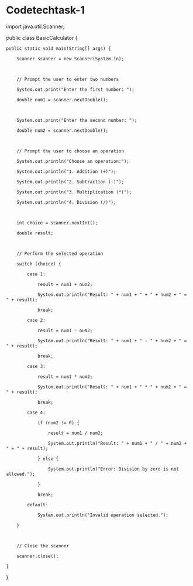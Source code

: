 # Codetechtask-1

import java.util.Scanner;



public class BasicCalculator {

    public static void main(String[] args) {

        Scanner scanner = new Scanner(System.in);



        // Prompt the user to enter two numbers

        System.out.print("Enter the first number: ");

        double num1 = scanner.nextDouble();



        System.out.print("Enter the second number: ");

        double num2 = scanner.nextDouble();



        // Prompt the user to choose an operation

        System.out.println("Choose an operation:");

        System.out.println("1. Addition (+)");

        System.out.println("2. Subtraction (-)");

        System.out.println("3. Multiplication (*)");

        System.out.println("4. Division (/)");



        int choice = scanner.nextInt();

        double result;



        // Perform the selected operation

        switch (choice) {

            case 1:

                result = num1 + num2;

                System.out.println("Result: " + num1 + " + " + num2 + " = " + result);

                break;

            case 2:

                result = num1 - num2;

                System.out.println("Result: " + num1 + " - " + num2 + " = " + result);

                break;

            case 3:

                result = num1 * num2;

                System.out.println("Result: " + num1 + " * " + num2 + " = " + result);

                break;

            case 4:

                if (num2 != 0) {

                    result = num1 / num2;

                    System.out.println("Result: " + num1 + " / " + num2 + " = " + result);

                } else {

                    System.out.println("Error: Division by zero is not allowed.");

                }

                break;

            default:

                System.out.println("Invalid operation selected.");

        }



        // Close the scanner

        scanner.close();

    }

}
